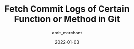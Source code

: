 ---
author: amit_merchant
date: 2022-01-03
tags:
  - git
target_url: https://www.amitmerchant.com/fetch-log-of-certain-function-or-method-git/
title: Fetch Commit Logs of Certain Function or Method in Git
---